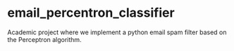 # email_percentron_classifier
Academic project where we implement a python email spam filter based on the Perceptron algorithm. 
